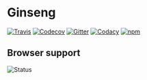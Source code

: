 # Ginseng

[![Travis][travis-image]][travis-link]
[![Codecov][codecov-image]][codecov-link]
[![Gitter][gitter-image]][gitter-link]
[![Codacy][codacy-image]][codacy-link]
[![npm][npm-image]][npm-link]

  [travis-image]: https://travis-ci.org/squidfunk/ginseng.svg?branch=master
  [travis-link]: https://travis-ci.org/squidfunk/ginseng
  [codecov-image]: https://img.shields.io/codecov/c/github/squidfunk/ginseng/master.svg
  [codecov-link]: https://codecov.io/gh/squidfunk/ginseng
  [gitter-image]: https://img.shields.io/gitter/room/squidfunk/ginseng.svg
  [gitter-link]: https://gitter.im/squidfunk/ginseng
  [codacy-image]: https://api.codacy.com/project/badge/Grade/7f26578f604942258a1dab0c8bfe6356
  [codacy-link]: https://www.codacy.com/app/squidfunk/ginseng?utm_source=github.com&amp;utm_medium=referral&amp;utm_content=squidfunk/ginseng&amp;utm_campaign=Badge_Grade
  [npm-image]: https://img.shields.io/npm/v/ginseng.svg
  [npm-link]: https://npmjs.com/packages/ginseng

## Browser support

![Status][status]

  [status]: https://saucelabs.com/browser-matrix/squidfunk.svg
